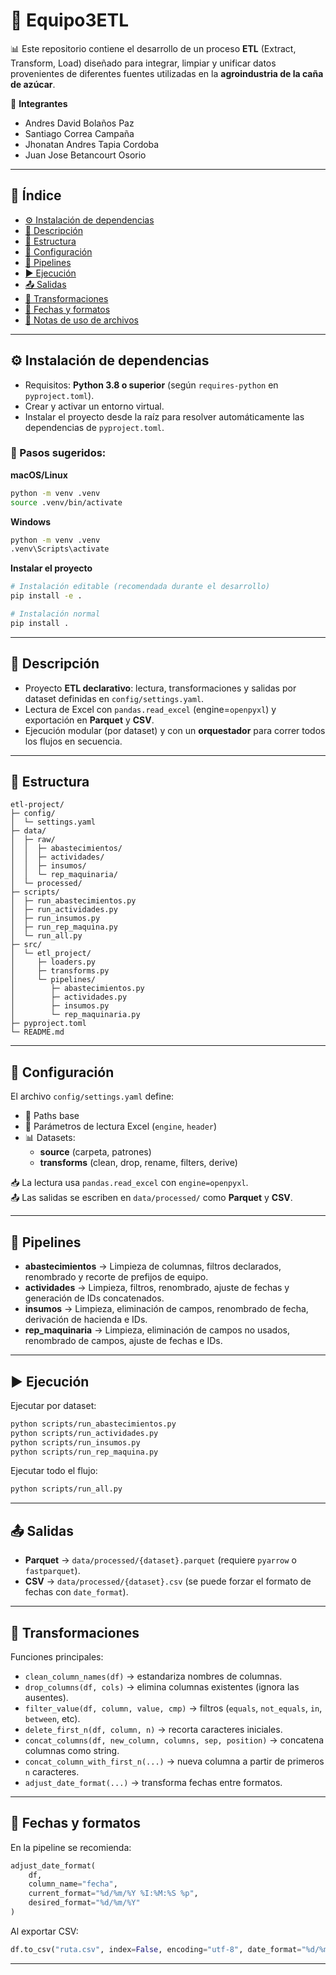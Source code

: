 # 🌱 Equipo3ETL

📊 Este repositorio contiene el desarrollo de un proceso **ETL** (Extract, Transform, Load) diseñado para integrar, limpiar y unificar datos provenientes de diferentes fuentes utilizadas en la **agroindustria de la caña de azúcar**.

👥 **Integrantes**  
- Andres David Bolaños Paz  
- Santiago Correa Campaña  
- Jhonatan Andres Tapia Cordoba  
- Juan Jose Betancourt Osorio  

---

## 📑 Índice

- [⚙️ Instalación de dependencias](#️-instalación-de-dependencias)
- [📘 Descripción](#-descripción)
- [📂 Estructura](#-estructura)
- [🔧 Configuración](#-configuración)
- [🚀 Pipelines](#-pipelines)
- [▶️ Ejecución](#️-ejecución)
- [📤 Salidas](#-salidas)
- [🧩 Transformaciones](#-transformaciones)
- [📅 Fechas y formatos](#-fechas-y-formatos)
- [📎 Notas de uso de archivos](#-notas-de-uso-de-archivos)

---

## ⚙️ Instalación de dependencias

- Requisitos: **Python 3.8 o superior** (según `requires-python` en `pyproject.toml`).  
- Crear y activar un entorno virtual.  
- Instalar el proyecto desde la raíz para resolver automáticamente las dependencias de `pyproject.toml`.  

### 🔹 Pasos sugeridos:

**macOS/Linux**
```bash
python -m venv .venv
source .venv/bin/activate
```

**Windows**
```bash
python -m venv .venv
.venv\Scripts\activate
```

**Instalar el proyecto**
```bash
# Instalación editable (recomendada durante el desarrollo)
pip install -e .

# Instalación normal
pip install .
```

---

## 📘 Descripción

- Proyecto **ETL declarativo**: lectura, transformaciones y salidas por dataset definidas en `config/settings.yaml`.  
- Lectura de Excel con `pandas.read_excel` (engine=`openpyxl`) y exportación en **Parquet** y **CSV**.  
- Ejecución modular (por dataset) y con un **orquestador** para correr todos los flujos en secuencia.  

---

## 📂 Estructura

```text
etl-project/
├─ config/
│  └─ settings.yaml
├─ data/
│  ├─ raw/
│  │  ├─ abastecimientos/
│  │  ├─ actividades/
│  │  ├─ insumos/
│  │  └─ rep_maquinaria/
│  └─ processed/
├─ scripts/
│  ├─ run_abastecimientos.py
│  ├─ run_actividades.py
│  ├─ run_insumos.py
│  ├─ run_rep_maquina.py
│  └─ run_all.py
├─ src/
│  └─ etl_project/
│     ├─ loaders.py
│     ├─ transforms.py
│     └─ pipelines/
│        ├─ abastecimientos.py
│        ├─ actividades.py
│        ├─ insumos.py
│        └─ rep_maquinaria.py
├─ pyproject.toml
└─ README.md
```

---

## 🔧 Configuración

El archivo `config/settings.yaml` define:

- 📂 Paths base  
- 📑 Parámetros de lectura Excel (`engine`, `header`)  
- 📊 Datasets:  
  - **source** (carpeta, patrones)  
  - **transforms** (clean, drop, rename, filters, derive)  

📥 La lectura usa `pandas.read_excel` con `engine=openpyxl`.  
📤 Las salidas se escriben en `data/processed/` como **Parquet** y **CSV**.  

---

## 🚀 Pipelines

- **abastecimientos** → Limpieza de columnas, filtros declarados, renombrado y recorte de prefijos de equipo.  
- **actividades** → Limpieza, filtros, renombrado, ajuste de fechas y generación de IDs concatenados.  
- **insumos** → Limpieza, eliminación de campos, renombrado de fecha, derivación de hacienda e IDs.  
- **rep_maquinaria** → Limpieza, eliminación de campos no usados, renombrado de campos, ajuste de fechas e IDs.  

---

## ▶️ Ejecución

Ejecutar por dataset:

```bash
python scripts/run_abastecimientos.py
python scripts/run_actividades.py
python scripts/run_insumos.py
python scripts/run_rep_maquina.py
```

Ejecutar todo el flujo:

```bash
python scripts/run_all.py
```

---

## 📤 Salidas

- **Parquet** → `data/processed/{dataset}.parquet` (requiere `pyarrow` o `fastparquet`).  
- **CSV** → `data/processed/{dataset}.csv` (se puede forzar el formato de fechas con `date_format`).  

---

## 🧩 Transformaciones

Funciones principales:

- `clean_column_names(df)` → estandariza nombres de columnas.  
- `drop_columns(df, cols)` → elimina columnas existentes (ignora las ausentes).  
- `filter_value(df, column, value, cmp)` → filtros (`equals`, `not_equals`, `in`, `between`, etc).  
- `delete_first_n(df, column, n)` → recorta caracteres iniciales.  
- `concat_columns(df, new_column, columns, sep, position)` → concatena columnas como string.  
- `concat_column_with_first_n(...)` → nueva columna a partir de primeros `n` caracteres.  
- `adjust_date_format(...)` → transforma fechas entre formatos.  

---

## 📅 Fechas y formatos

En la pipeline se recomienda:

```python
adjust_date_format(
    df,
    column_name="fecha",
    current_format="%d/%m/%Y %I:%M:%S %p",
    desired_format="%d/%m/%Y"
)
```

Al exportar CSV:

```python
df.to_csv("ruta.csv", index=False, encoding="utf-8", date_format="%d/%m/%Y")
```

---
